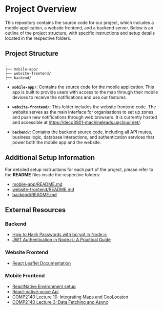 # Project Overview

This repository contains the source code for our project, which includes a mobile application, a website frontend, and a backend server. Below is an outline of the project structure, with specific instructions and setup details located in the respective folders.

## Project Structure

```
.
├── mobile-app/
├── website-frontend/
├── backend/
```

- **`mobile-app/`**: Contains the source code for the mobile application. This app is built to provide users with access to the map through their mobile devices to receive the notifications and use our features.

- **`website-frontend/`**: This folder includes the website frontend code. The website serves as the main interface for organisations to set up zones and push new notifications through web browsers. It is currently hosted and accessible at https://deco3801-machineleads.uqcloud.net/.

- **`backend/`**: Contains the backend source code, including all API routes, business logic, database interactions, and authentication services that power both the mobile app and the website.

## Additional Setup Information

For detailed setup instructions for each part of the project, please refer to the **README** files inside the respective folders:

- [mobile-app/README.md](./mobile-app/README.md)
- [website-frontend/README.md](./website-frontend/README.md)
- [backend/README.md](./backend/README.md)

## External Resources

### Backend
- [How to Hash Passwords with bcrypt in Node.js](https://www.freecodecamp.org/news/how-to-hash-passwords-with-bcrypt-in-nodejs/#heading-how-to-install-bcrypt-in-nodejs)
- [JWT Authentication in Node.js: A Practical Guide](https://dvmhn07.medium.com/jwt-authentication-in-node-js-a-practical-guide-c8ab1b432a49)

### Website Frontend
- [React Leaflet Documentation](https://react-leaflet.js.org/docs/start-introduction/)

### Mobile Frontend
- [ReactNative Environment setup](https://reactnative.dev/docs/set-up-your-environment)
- [React-native-voice Api](https://github.com/react-native-voice/voice)
- [COMP2140 Lecture 10: Integrating Maps and GeoLocaton](./supporting-documents/COMP2140_Week10.pdf)
- [COMP2140 Lecture 3: Data Fetching and Async](./supporting-documents/COMP2140_Week3.pdf)